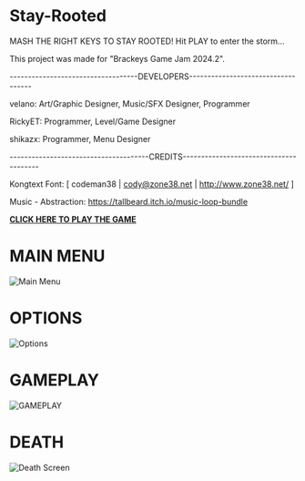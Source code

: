 # Stay-Rooted
MASH THE RIGHT KEYS TO STAY ROOTED! Hit PLAY to enter the storm...



This project was made for "Brackeys Game Jam 2024.2".



-----------------------------------DEVELOPERS-----------------------------------

velano: Art/Graphic Designer, Music/SFX Designer, Programmer

RickyET: Programmer, Level/Game Designer

shikazx: Programmer, Menu Designer



--------------------------------------CREDITS---------------------------------------

Kongtext Font: [ codeman38 | cody@zone38.net | http://www.zone38.net/ ]

Music - Abstraction: https://tallbeard.itch.io/music-loop-bundle




**[CLICK HERE TO PLAY THE GAME](https://shikazx.itch.io/stay-rooted)**


# MAIN MENU
![Main Menu](https://i.imgur.com/tau4tdz.png)






# OPTIONS
![Options](https://i.imgur.com/gKxGeOi.png)






# GAMEPLAY
![GAMEPLAY](https://i.imgur.com/preHQyt.png)






# DEATH
![Death Screen](https://i.imgur.com/9JImcta.png)
